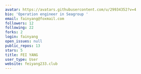 ```yaml
---
avatar: https://avatars.githubusercontent.com/u/29934352?v=4
bio: 'Operation engineer in Seagroup '
email: fainyang@foxmail.com
followers: 12
following: 22
forks: 2
login: fainyang
open_issues: null
public_repos: 13
stars: 5
title: FEI YANG
user_type: User
website: feiyang233.club
---
```

